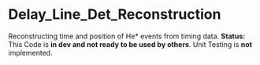 # Delay_Line_Det_Reconstruction
Reconstructing time and position of He* events from timing data.
**Status:** This Code is **in dev and not ready to be used by others**. Unit Testing is **not** implemented.

